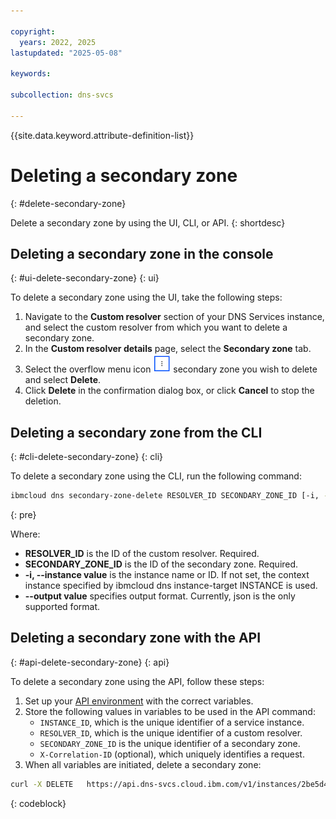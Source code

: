 ```yaml
---

copyright:
  years: 2022, 2025
lastupdated: "2025-05-08"

keywords:

subcollection: dns-svcs

---
```


{{site.data.keyword.attribute-definition-list}}

# Deleting a secondary zone
{: #delete-secondary-zone}

Delete a secondary zone by using the UI, CLI, or API.
{: shortdesc}

## Deleting a secondary zone in the console
{: #ui-delete-secondary-zone}
{: ui}

To delete a secondary zone using the UI, take the following steps:

1. Navigate to the **Custom resolver** section of your DNS Services instance, and select the custom resolver from which you want to delete a secondary zone.
1. In the **Custom resolver details** page, select the **Secondary zone** tab.
1. Select the overflow menu icon ![overflow menu icon](images/overflow-icon.png) secondary zone you wish to delete and select **Delete**.
1. Click **Delete** in the confirmation dialog box, or click **Cancel** to stop the deletion.

## Deleting a secondary zone from the CLI
{: #cli-delete-secondary-zone}
{: cli}

To delete a secondary zone using the CLI, run the following command:

```sh
ibmcloud dns secondary-zone-delete RESOLVER_ID SECONDARY_ZONE_ID [-i, --instance INSTANCE_NAME] [--output FORMAT]
```
{: pre}

Where:

* **RESOLVER_ID** is the ID of the custom resolver. Required.
* **SECONDARY_ZONE_ID** is the ID of the secondary zone. Required.
* **-i, --instance value** is the instance name or ID. If not set, the context instance specified by ibmcloud dns instance-target INSTANCE is used.
* **--output value** specifies output format. Currently, json is the only supported format.


## Deleting a secondary zone with the API
{: #api-delete-secondary-zone}
{: api}

To delete a secondary zone using the API, follow these steps:

1. Set up your [API environment](/apidocs/dns-svcs#authentication) with the correct variables.
1. Store the following values in variables to be used in the API command:
    * `INSTANCE_ID`, which is the unique identifier of a service instance.
    * `RESOLVER_ID`, which is the unique identifier of a custom resolver.
    * `SECONDARY_ZONE_ID` is the unique identifier of a secondary zone.
    * `X-Correlation-ID` (optional), which uniquely identifies a request.
1. When all variables are initiated, delete a secondary zone:

```sh
curl -X DELETE   https://api.dns-svcs.cloud.ibm.com/v1/instances/2be5d4a7-78f0-4c62-a957-41dc15342777/custom_resolvers/ddbe7a53-7971-46dc-b021-420335c31562/secondary_zones/f97ef698-d5fa-4f91-bc5a-33f17d143b7d   -H 'Authorization: Bearer xxxxxx'
```
{: codeblock}
